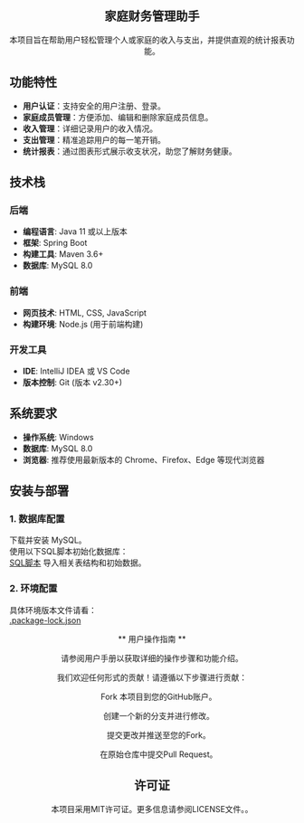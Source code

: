 

<div align="center">  <h2>家庭财务管理助手</h2> <p>本项目旨在帮助用户轻松管理个人或家庭的收入与支出，并提供直观的统计报表功能。</p> </div>


## 功能特性
- **用户认证**：支持安全的用户注册、登录。
- **家庭成员管理**：方便添加、编辑和删除家庭成员信息。
- **收入管理**：详细记录用户的收入情况。
- **支出管理**：精准追踪用户的每一笔开销。
- **统计报表**：通过图表形式展示收支状况，助您了解财务健康。

  
## 技术栈

### 后端
- **编程语言**: Java 11 或以上版本
- **框架**: Spring Boot
- **构建工具**: Maven 3.6+
- **数据库**: MySQL 8.0

### 前端
- **网页技术**: HTML, CSS, JavaScript
- **构建环境**: Node.js (用于前端构建)

### 开发工具
- **IDE**: IntelliJ IDEA 或 VS Code
- **版本控制**: Git (版本 v2.30+)

## 系统要求

- **操作系统**: Windows
- **数据库**: MySQL 8.0
- **浏览器**: 推荐使用最新版本的 Chrome、Firefox、Edge 等现代浏览器


## 安装与部署
### 1. 数据库配置
下载并安装 MySQL。  
使用以下SQL脚本初始化数据库：  
[SQL脚本](https://github.com/2312wl/ruanjian/edit/master/main)
导入相关表结构和初始数据。
### 2. 环境配置
具体环境版本文件请看：  
[.package-lock.json](https://github.com/2312wl/ruanjian/blob/master/node_modules/.package-lock.json)
 
<div align="center">
<p> ** 用户操作指南 ** </p>
<p>请参阅用户手册以获取详细的操作步骤和功能介绍。</p>  
</div> 

<div align="center">
  <p>我们欢迎任何形式的贡献！请遵循以下步骤进行贡献：</p>
</div>  

<div align="center">
  <ul style="list-style-type:none;">
    <p>Fork 本项目到您的GitHub账户。</p>
    <p>创建一个新的分支并进行修改。</p>
    <p>提交更改并推送至您的Fork。</p>
    <p>在原始仓库中提交Pull Request。</p>
  </ul>
</div>


<div align="center">  <h2>许可证</h2> <p>本项目采用MIT许可证。更多信息请参阅LICENSE文件。。</p> </div>

